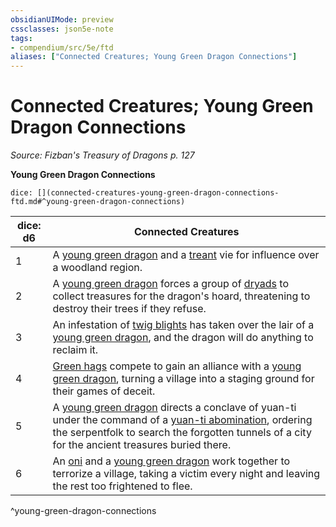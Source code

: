 ```yaml
---
obsidianUIMode: preview
cssclasses: json5e-note
tags:
- compendium/src/5e/ftd
aliases: ["Connected Creatures; Young Green Dragon Connections"]
---
```

# Connected Creatures; Young Green Dragon Connections
*Source: Fizban's Treasury of Dragons p. 127* 

**Young Green Dragon Connections**

`dice: [](connected-creatures-young-green-dragon-connections-ftd.md#^young-green-dragon-connections)`

| dice: d6 | Connected Creatures |
|----------|---------------------|
| 1 | A [young green dragon](Mechanics/bestiary/dragon/young-green-dragon.md) and a [treant](Mechanics/bestiary/plant/treant.md) vie for influence over a woodland region. |
| 2 | A [young green dragon](Mechanics/bestiary/dragon/young-green-dragon.md) forces a group of [dryads](Mechanics/bestiary/fey/dryad.md) to collect treasures for the dragon's hoard, threatening to destroy their trees if they refuse. |
| 3 | An infestation of [twig blights](Mechanics/bestiary/plant/twig-blight.md) has taken over the lair of a [young green dragon](Mechanics/bestiary/dragon/young-green-dragon.md), and the dragon will do anything to reclaim it. |
| 4 | [Green hags](Mechanics/bestiary/fey/green-hag.md) compete to gain an alliance with a [young green dragon](Mechanics/bestiary/dragon/young-green-dragon.md), turning a village into a staging ground for their games of deceit. |
| 5 | A [young green dragon](Mechanics/bestiary/dragon/young-green-dragon.md) directs a conclave of yuan-ti under the command of a [yuan-ti abomination](Mechanics/bestiary/monstrosity/yuan-ti-abomination.md), ordering the serpentfolk to search the forgotten tunnels of a city for the ancient treasures buried there. |
| 6 | An [oni](Mechanics/bestiary/giant/oni.md) and a [young green dragon](Mechanics/bestiary/dragon/young-green-dragon.md) work together to terrorize a village, taking a victim every night and leaving the rest too frightened to flee. |
^young-green-dragon-connections